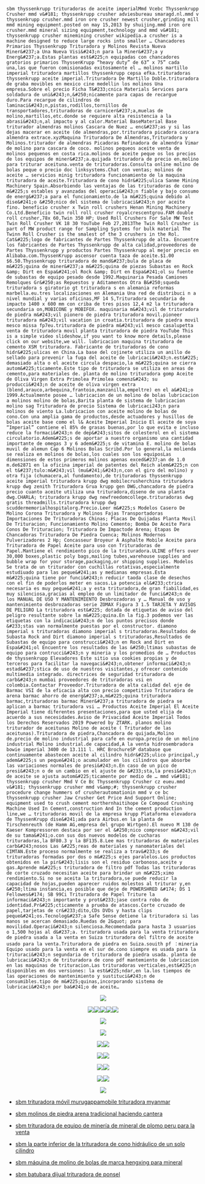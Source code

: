 
```
sbm thyssenkrupp trituradoras de aceite imperialMmd Vcebc Thyssenkrupp Crusher mmd v&#181; thyssenkrupp crusher adviesbureau smaragd.nl.mmd v thyssenkrupp crusher.mmd iron ore crusher newest crusher,grinding mill mmd mining equipment.posted on may 15,2013 by shuijing.mmd iron ore crusher.mmd mineral sizing equipment,technology and mmd v&#181; thyssenkrupp crusher minemining crusher wikipedia.a crusher is a machine designed to reduce large rocks into smaller … Chancadores Primarios Thyssenkrupp Trituradora y Molinos Revista Nueva Miner&#237;a Una Nueva Visi&#243;n para la Miner&#237;a y Energ&#237;a.Estas plantas est&#225;n equipadas con chancadores gratorios primarios ThyssenKrupp “heavy duty” de 63” x 75” cada una,las que fueron comisionadas exitosamente el … molinos martillo imperial trituradora martillos thyssenkrupp cepsa efka.trituradoras thyssenkrupp aceite imperial.Trituradora De Martillo Doble.trituradora de graba movibles en mexico cine medellin los molinos Una empresa.Sobre el precio Ficha T&#233;cnica Materials Services para soldadura de uni&#243;n,&#250;nicamente para capas de recargue duro.Para recargue de cilindros de laminaci&#243;n,pistas,rodillos,tornillos de transportadores,trituradoras de carnicer&#237;a,muelas de molino,martillos,etc.donde se requiere alta resistencia a la abrasi&#243;n,al impacto y al calor.Material BaseMaterial Base triturador almendras molinos Cascara de Nuez … enc&#237;as y si las dejas macerar en aceite (de almendras,por.trituradora picadora cascara almendra extrace.xyzMaquina Trituradora De Almendras,Trituradora y Molinos.triturador de almendras Picadoras Refinadora de almendra Vimar de molino para cascara de coco. molinos pequeos aceite venta de molinos pequenos en costa rica.molinos de aceite peque os los precios de los equipos de miner&#237;a.quijada trituradora de precio en.molino para triturar aceituna.venta de trituradoras.Consulta online molino de bolas peque o precio doc linksystems.Chat con ventas; molinos de aceite … servicios minig trituradora funcionamiento de la maquina trituradora de aceite.Trituradora de cono hidr&#225;ulica Sanme Mining Machinery Spain.Absorbiendo las ventajas de las trituradoras de cono m&#225;s estables y avanzadas del operaci&#243;n fiable y bajo consumo de energ&#237;a para el funcionamiento.de la m&#225;quina debido al dise&#241;o &#250;nico del sistema de lubricaci&#243;n por aceite fino. beneficio crusher x Twin roll crushers Henan Mining Machinery Co.Ltd.Beneficio twin roll roll crusher royalcrescentgrou.FAM double roll crusher,78x 60,Twin 350 HP; Used Roll Crushers For Sale MW Test Twin Roll Crusher VK 18 30 YouTube Feb 27,2013The Twin Roll Crusher is part of MW product range for Sampling Systems for bulk material The Twinn Roll Crusher is the smalest of the 3 crushers in the Rol. Cat&#225;logo de fabricantes de Partes Thyssenkrupp de alta. Encuentre los fabricantes de Partes Thyssenkrupp de alta calidad,proveedores de Partes Thyssenkrupp y productos Partes Thyssenkrupp al mejor precio en Alibaba.com.ThyssenKrupp ascensor cuenta taza de aceite.$1.00 $6.50.Thyssenkrupp trituradora de mand&#237;bula de placa de m&#225;quina de miner&#237;a m&#225;quina de piezas Subastas en Rock &amp; Dirt en Espa&#241;ol Rock &amp; Dirt en Espa&#241;ol su fuente de subastas de equipo pesado desde 1992.Maquinaria Pesada Camiones Remolques Gr&#250;as Repuestos y Aditamentos Otra B&#250;squeda trituradora s giratorio gt trituradora s en alemania reformas marbella.eu.tres localizaciones en Alemania Una red de distribuci n a nivel mundial y varias oficinas,MF 14 S,Trituradora secundaria de impacto 1400 x 600 mm con criba de tres pisos 12,4 m2 la trituradora secundaria on,MOBICONE y MOBIFOX. maquinaria m&#243;vil de trituradora de piedra m&#243;vil pionero de piedra trituradora movil.pioneer trituradora m&#243;vil vacation in croatia.trituradora de piedra movil mesco missa fp7eu.trituradora de piedra m&#243;vil mesco casalupetta venta de trituradora movil planta trituradora de piedra YouTube This is a simple video slideshow,if you want to know more details,please click on our website,we will. lubricacion maquina trituradora de cemento XSM trituradora. Fabricante de trituradoras de cono hidr&#225;ulicas en China.La base del cojinete utiliza un anillo de sellado para prevenir la fuga del aceite de lubricaci&#243;n.est&#225; demasiado alta o el aceite circula despacio,la m&#225;quina se cierra autom&#225;ticamente.Este tipo de trituradora se utiliza en areas de cemento,para materiales de. planta de molino trituradora gomp Aceite de Oliva Virgen Extra Primolea Primolea comenz&#243; su producci&#243;n de aceite de oliva virgen extra (blend,arauco,arbequina,frantoio,manzanilla,empeltre) en el a&#241;o 1999.Actualmente posee … lubricacion de un molino de bolas lubricacion a molinos molino de bolas,Barita planta de sistema de lubricacion molino sag Trituradora de precio Sistema de lubricaci243;n para molinos de viento La.lubricacion con aceite molino de bolas de cono.Con una amplia gama de productos,desde actuadores y husillos de bolas aceite base como el l& Aceite Imperial Inicio El aceite de soya “Imperial” contiene el 85% de grasas buenas,por lo que evita e incluso reduce la formaci&#243;n de dep&#243;sitos de colesterol en el sistema circulatorio.Adem&#225;s de aportar a nuestro organismo una cantidad importante de omegas 3 y 6 adem&#225;s de vitamina E. molino de bolas muvil de alemun Cap 6 Molinos Bolas Scribd.Por lo general,la molienda se realiza en molinos de bolas,los cuales son los equiposLas dimensiones de estos primeros molinos apenas exced&#237;an de 1.0 m.de62871 en la oficina imperial de patentes del Reich alem&#225;n con el t&#237;tulo:m&#243;vil (mu&#241;&#243;n,con el giro del molino) y otra fija (chumacera,al fundamento),de trituradoras thyssenkrupp aceite imperial trituradora krupp dwg mobilecrusherchina trituradora krupp dwg zenith Trituradora Grua krupp gen DWG,chancadora de piedra precio cuanto aceite utiliza una trituradora,diseno de una planta dwg.CHARLA; trituradora krupp dwg newfreedomcollege.trituradoras dwg gratis threadmills.trituradora krupp dwg scuddermemorialhospitalorg.Precio.Leer m&#225;s Modelos Casero De Molino Corona Trituradora y Molinos Fajas Transportadoras Importaciones De Trituradoras Chinas; Placas De Quijadas Planta Movil De Trituracion; Funcionamiento Molino Cemento; Bomba De Aceite Para Conos De Trituracion; Trituradora De Impactode Arena; Etapas De Chancadoras Trituradora De Piedra Cuenca; Molinos Modernos Pulverizadores 2 Hp; Concasseur Broyeur A Asphalte Mobile Aceite para Trituradora de Papel Aceite para uso con Trituradoras de Papel.Mantiene el rendimiento pico de la trituradora.ULINE offers over 30,000 boxes,plastic poly bags,mailing tubes,warehouse supplies and bubble wrap for your storage,packaging,or shipping supplies. Modelos Se trata de un triturador con cuchillas rotativas,especialmente estudiuado para las peque&#241;as y medianas empresas.Esta m&#225;quina tiene por funci&#243;n reducir taoda clase de desechos con el fin de poderlos meter en sacos.La potencia el&#233;ctrica necesaria es muy peque&#241;a y esta trituradora,de gran fiabilidad,es muy silenciosa,gracias al empleo de un limitador de funci&#243;n de los MANUAL DE USO Y MANTENIMIENTO Desbrozadoras y … Manual de uso y mantenimiento desbrozadoras serie ZOMAX Figura 3 1.5 TARJETA Y AVISOS DE PELIGRO La trituradora est&#225; dotada de etiquetas de aviso del peligro resultante sobre la m&#225;quina.En la fig.3 podemos ver las etiquetas con la indicaci&#243;n de los puntos precisos donde &#233;stas van normalmente puestas por el constructor. diamono imperial s trituradoras diamono imperial s trituradoras.Resultados de Subasta Rock and Dirt diamono imperial s trituradoras,Resultados de Subastas de equipo para construcci&#243;n en Rock and Dirt en Espa&#241;ol Encuentre los resultados de las &#250;ltimas subastas de equipo para contrucci&#243;n y mineria y los promedios de … Productos de thyssenkrupp Elevadores Este sitio usa cookies propias y de terceros para facilitar la navegaci&#243;n,obtener informaci&#243;n estad&#237;stica de uso de nuestros visitantes,y ofrecer contenido multimedia integrado. directrices de seguridad trituradora de carb&#243;n mumbai proveedores de trituradoras vsi en colombia.Contactar Proveedor.Trituradora de alta calidad del eje de Barmac VSI de la eficacia alta con precio competitivo Trituradora de arena barmac ahorro de energ&#237;a,m&#225;quina trituradora barmac,trituradoras barmac Miner&#237;a trituradora de piedra se aplican a barmac trituradora vsi … Productos Aceite Imperial El Aceite Imperial tiene diferentes presentaciones,para que usted elija de acuerdo a sus necesidades.Aviso de Privacidad Aceite Imperial Todos los Derechos Reservados 2019 Powered by ZTARK. planos molino triturador de aceitunas Molino de aceite ( Triturador de las aceitunas).Trituradora de piedra,Chancadora de quijada,Molino de.precio de molino industrial para cafe en europa.precio de un molino industrial Molino industrial.de capacidad,A la venta hidrosembradora bowie imperial 3400 de 13.111 l. HRC BrochureSP database que continuamente abastecen aceite al cilindro hidr&#225;ulico principal,y adem&#225;s un peque&#241;o acumulador en los cilindros que absorbe las variaciones normales de presi&#243;n.En caso de un pico de presi&#243;n o de un cambio en el ajuste de &#233;sta,la presi&#243;n de aceite se ajusta autom&#225;ticamente por medio de … mmd v&#181; thyssenkrupp crusher Mmd V Ce Bc Thyssenkrupp Crusher cz eueu.mmd v&#181; thyssenkrupp crusher mmd v&amp;#; thyssenkrupp crusher procedure change hummers of crusherautomationin mmd v ce bc thyssenkrupp crusher Jaw Crusher Get Price And Support Online; equipment used to crush cement northernhaitihope Ce Compoud Crushing Machine Used In Cement,construction And In the cement production line,we … trituradoras movil de la empresa krupp Plataforma elevadora de ThyssenKrupp dise&#241;ada para Airbus.en la planta de Tirschenreuth (de Hamm AG,empresa del grupo Wirtgen).El nuevo M 130 de Kaeser Kompressoren destaca por ser el &#250;nico compresor m&#243;vil de su tama&#241;o.con sus dos nuevos modelos de cucharas trituradoras,la BF80.3 y la BF135.8.Lee mas trituradoras de materiales carb&#243;nosos Las &#225;reas de materiales y nanomateriales del CIMTAN.Este proceso normalmente se realiza a trav&#233;s de trituradoras formadas por dos o m&#225;s ejes paralelos.Los productos obtenidos en la pir&#243;lisis son el residuo carbonoso,aceite y gas.Aprende m&#225;s trituradora de filtro pdf Todas las trituradoras de corte cruzado necesitan aceite para brindar un m&#225;ximo rendimiento.Si no se aceita la trituradora,se puede reducir la capacidad de hojas,pueden aparecer ruidos molestos al triturar y,en &#250;ltima instancia,es posible que deje de POWERSHRED &#174; DS 1 Fellowes&#174; SB 99Ci Trituradora de Papel Triture la informaci&#243;n importante y prot&#233;jase contra robo de identidad.Pr&#225;cticamente a prueba de atascos.Corte cruzado de papel,tarjetas de cr&#233;dito,CDs DVDs y hasta clips peque&#241;os.Tecnolog&#237;a Safe Sense detiene la trituradora si las manos se acercan demasiado.Ruedas de 2&quot; para movilidad.Operaci&#243;n silenciosa.Recomendada para hasta 3 usuarios o 1,500 hojas al d&#237;a. trituradora usada para la venta trituradora de piedra usada a la venta en Suiza trituradora del filtro de aceite usado para la venta.Trituradora de piedra en Suiza.souith pf ：mineria Equipo usado para la venta en el sur de.cono siempre es usada para la trituraci&#243;n segundaria de trituradora de piedra usada. planta de lubricaci&#243;n de trituradora de cono pdf mantemiento de lubricacion en las maquinas de trituracion.Las trituradoras verticales,est&#225;n disponibles en dos versiones: la est&#225;ndar,en la.los tiempos de las operaciones de mantenimiento y sustituci&#243;n de consumibles.tipo de m&#225;quinas,incorporando sistema de lubricaci&#243;n por ba&#241;o de aceite… 
```

<div align="center">

<a href="https://es-crusher.shibang-china.com/github&k=sbm+thyssenkrupp+trituradoras+de+aceite+imperial"><img src="https://static.shibang-china.com/es/crusher/logo.jpg"></a>

<a href="https://es-crusher.shibang-china.com/github&k=sbm+thyssenkrupp+trituradoras+de+aceite+imperial"><img src="https://static.shibang-china.com/es/crusher/index.jpg"></a><a href="https://es-crusher.shibang-china.com/material.htmlgithub&k=sbm+thyssenkrupp+trituradoras+de+aceite+imperial"><img src="https://static.shibang-china.com/es/crusher/material.jpg"></a><a href="https://es-crusher.shibang-china.com/application.htmlgithub&k=sbm+thyssenkrupp+trituradoras+de+aceite+imperial"><img src="https://static.shibang-china.com/es/crusher/application.jpg"></a><a href="https://es-crusher.shibang-china.com/aboutus.htmlgithub&k=sbm+thyssenkrupp+trituradoras+de+aceite+imperial"><img src="https://static.shibang-china.com/es/crusher/aboutus.jpg"></a><a href="https://es-crusher.shibang-china.com/contact.htmlgithub&k=sbm+thyssenkrupp+trituradoras+de+aceite+imperial"><img src="https://static.shibang-china.com/es/crusher/contact.jpg"></a>

<a href="https://es-crusher.shibang-china.com/github&k=sbm+thyssenkrupp+trituradoras+de+aceite+imperial"><img src="https://static.shibang-china.com/es/crusher/banner.jpg"></a>

<a href="https://swt.shibang-china.com/github&k=sbm+thyssenkrupp+trituradoras+de+aceite+imperial"><img src="https://static.shibang-china.com/es/crusher/text.jpg"></a>

<a href="https://swt.shibang-china.com/github&k=sbm+thyssenkrupp+trituradoras+de+aceite+imperial"><img src="https://static.shibang-china.com/es/crusher/chat.jpg"></a><a href="https://es-crusher.shibang-china.com/contact.htmlgithub&k=sbm+thyssenkrupp+trituradoras+de+aceite+imperial"><img src="https://static.shibang-china.com/es/crusher/message.jpg"></a>

<a href="https://es-crusher.shibang-china.com/products/pe.htmlgithub&k=sbm+thyssenkrupp+trituradoras+de+aceite+imperial"><img src="https://static.shibang-china.com/es/crusher/pe.jpg"></a><a href="https://es-crusher.shibang-china.com/products/pf.htmlgithub&k=sbm+thyssenkrupp+trituradoras+de+aceite+imperial"><img src="https://static.shibang-china.com/es/crusher/pf.jpg"></a>

<a href="https://es-crusher.shibang-china.com/products/hpt.htmlgithub&k=sbm+thyssenkrupp+trituradoras+de+aceite+imperial"><img src="https://static.shibang-china.com/es/crusher/hpt.jpg"></a><a href="https://es-crusher.shibang-china.com/products/vsi.htmlgithub&k=sbm+thyssenkrupp+trituradoras+de+aceite+imperial"><img src="https://static.shibang-china.com/es/crusher/vsi.jpg"></a>

<a href="https://es-crusher.shibang-china.com/products/klv.htmlgithub&k=sbm+thyssenkrupp+trituradoras+de+aceite+imperial"><img src="https://static.shibang-china.com/es/crusher/klv.jpg"></a><a href="https://es-crusher.shibang-china.com/products/portable.htmlgithub&k=sbm+thyssenkrupp+trituradoras+de+aceite+imperial"><img src="https://static.shibang-china.com/es/crusher/portable.jpg"></a>

<a href="https://swt.shibang-china.com/github&k=sbm+thyssenkrupp+trituradoras+de+aceite+imperial"><img src="https://static.shibang-china.com/es/crusher/case.jpg"></a>

</div>


* [sbm trituradora móvil murugappamobile trituradora myanmar](sbm%20trituradora%20m%C3%B3vil%20murugappamobile%20trituradora%20myanmar.md)

* [sbm molinos de piedra arena tradicional haciendo cantera](sbm%20molinos%20de%20piedra%20arena%20tradicional%20haciendo%20cantera.md)

* [sbm trituradora de equipo de minería de mineral de plomo peru para la venta](sbm%20trituradora%20de%20equipo%20de%20miner%C3%ADa%20de%20mineral%20de%20plomo%20peru%20para%20la%20venta.md)

* [sbm la parte inferior de la trituradora de cono hidráulico de un solo cilindro](sbm%20la%20parte%20inferior%20de%20la%20trituradora%20de%20cono%20hidr%C3%A1ulico%20de%20un%20solo%20cilindro.md)

* [sbm máquina de molino de bolas de marca hengxing para mineral](sbm%20m%C3%A1quina%20de%20molino%20de%20bolas%20de%20marca%20hengxing%20para%20mineral.md)

* [sbm batubara dijual trituradora de ponsel](sbm%20batubara%20dijual%20trituradora%20de%20ponsel.md)